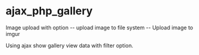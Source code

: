 # ajax_php_gallery

Image upload with option
 -- upload image to file system
 -- Upload image to imgur

Using ajax show gallery view data with filter option.
